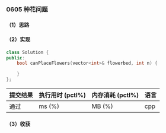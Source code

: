 ### 0605 种花问题

#### （1）思路

#### （2）实现

```cpp
class Solution {
public:
    bool canPlaceFlowers(vector<int>& flowerbed, int n) {

    }
};
```

| 提交结果 | 执行用时 (pctl%) | 内存消耗 (pctl%) | 语言 |
|:---------|:-----------------|:-----------------|:-----|
| 通过     |  ms (%)   |  MB (%)  | cpp  |

#### （3）收获
